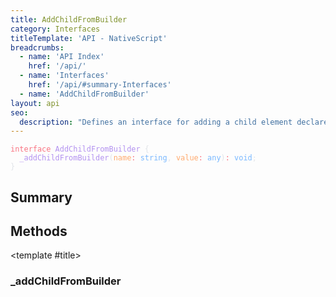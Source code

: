 ```yaml
---
title: AddChildFromBuilder
category: Interfaces
titleTemplate: 'API - NativeScript'
breadcrumbs:
  - name: 'API Index'
    href: '/api/'
  - name: 'Interfaces'
    href: '/api/#summary-Interfaces'
  - name: 'AddChildFromBuilder'
layout: api
seo:
  description: "Defines an interface for adding a child element declared in xml."
---
```


<!-- This page is auto generated, do not edit manually. -->
<!-- Run "yarn generate:api-docs" to regenerate -->

<script setup lang="ts">
  import { provide } from "vue";
  import API_DATA from "./AddChildFromBuilder.data.json";
  
  provide('API_DATA', API_DATA);
</script>

<APIRefHierarchy v-once />

<pre class="not-prose [&_a]:text-blue-400 [&_a]:no-underline"><code><span class="line"><span style="color: #F97583">interface</span><span style="color: #E1E4E8"> </span><span style="color: #B392F0">AddChildFromBuilder</span><span style="color: #E1E4E8"> {</span></span>
<span class="line"><span style="color: #E1E4E8">  </span><span style="color: #B392F0">_addChildFromBuilder</span><span style="color: #E1E4E8">(</span><span style="color: #FFAB70">name</span><span style="color: #F97583">:</span><span style="color: #E1E4E8"> </span><span style="color: #79B8FF">string</span><span style="color: #E1E4E8">, </span><span style="color: #FFAB70">value</span><span style="color: #F97583">:</span><span style="color: #E1E4E8"> </span><span style="color: #79B8FF">any</span><span style="color: #E1E4E8">)</span><span style="color: #F97583">:</span><span style="color: #E1E4E8"> </span><span style="color: #79B8FF">void</span><span style="color: #E1E4E8">;</span></span>
<span class="line"><span style="color: #E1E4E8">}</span></span></code></pre>

<APIRefComment commentBase64="eyJibG9ja1RhZ3MiOltdLCJtb2RpZmllclRhZ3MiOnt9LCJzdW1tYXJ5IjpbeyJraW5kIjoidGV4dCIsInRleHQiOiJEZWZpbmVzIGFuIGludGVyZmFjZSBmb3IgYWRkaW5nIGEgY2hpbGQgZWxlbWVudCBkZWNsYXJlZCBpbiB4bWwuIn1dfQ==" v-once />

## <Heading ignore>Summary</Heading>

<APIRefSummary v-once />

## Methods

<div class="">

<APIRef for="11858" v-once>

<template #title>

### _addChildFromBuilder

</template>

</APIRef>

</div>
